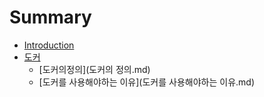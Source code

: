 # Summary

* [Introduction](README.md)
* [도커](도커.md)
   * [도커의정의](도커의 정의.md)
   * [도커를 사용해야하는 이유](도커를 사용해야하는 이유.md)

